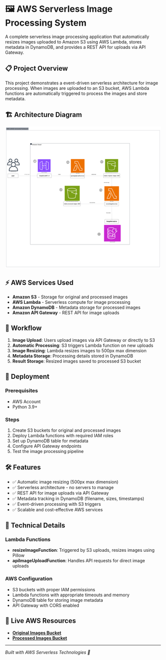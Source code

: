 # 🖼️ AWS Serverless Image Processing System

A complete serverless image processing application that automatically resizes images uploaded to Amazon S3 using AWS Lambda, stores metadata in DynamoDB, and provides a REST API for uploads via API Gateway.

## 📋 Project Overview

This project demonstrates a event-driven serverless architecture for image processing. When images are uploaded to an S3 bucket, AWS Lambda functions are automatically triggered to process the images and store metadata.

## 🏗️ Architecture Diagram

![Architecture Diagram](serverless-architecture.png)

## ⚡ AWS Services Used

- **Amazon S3** - Storage for original and processed images
- **AWS Lambda** - Serverless compute for image processing
- **Amazon DynamoDB** - Metadata storage for processed images
- **Amazon API Gateway** - REST API for image uploads

## 🔄 Workflow

1. **Image Upload**: Users upload images via API Gateway or directly to S3
2. **Automatic Processing**: S3 triggers Lambda function on new uploads
3. **Image Resizing**: Lambda resizes images to 500px max dimension
4. **Metadata Storage**: Processing details stored in DynamoDB
5. **Result Storage**: Resized images saved to processed S3 bucket

## 🚀 Deployment

### Prerequisites
- AWS Account
- Python 3.9+

### Steps
1. Create S3 buckets for original and processed images
2. Deploy Lambda functions with required IAM roles
3. Set up DynamoDB table for metadata
4. Configure API Gateway endpoints
5. Test the image processing pipeline

## 🛠️ Features

- ✅ Automatic image resizing (500px max dimension)
- ✅ Serverless architecture - no servers to manage
- ✅ REST API for image uploads via API Gateway
- ✅ Metadata tracking in DynamoDB (filename, sizes, timestamps)
- ✅ Event-driven processing with S3 triggers
- ✅ Scalable and cost-effective AWS services

## 🔧 Technical Details

### Lambda Functions
- **resizeImageFunction**: Triggered by S3 uploads, resizes images using Pillow
- **apiImageUploadFunction**: Handles API requests for direct image uploads

### AWS Configuration
- S3 buckets with proper IAM permissions
- Lambda functions with appropriate timeouts and memory
- DynamoDB table for storing image metadata
- API Gateway with CORS enabled

## 🔗 Live AWS Resources

- **[Original Images Bucket](https://us-east-1.console.aws.amazon.com/s3/buckets/rehab-original-images-2025?region=us-east-1&tab=objects&bucketType=general)**
- **[Processed Images Bucket](https://us-east-1.console.aws.amazon.com/s3/buckets/rehab-processed-images-2025?region=us-east-1&bucketType=general&tab=objects)** 



---

*Built with AWS Serverless Technologies 🚀*
